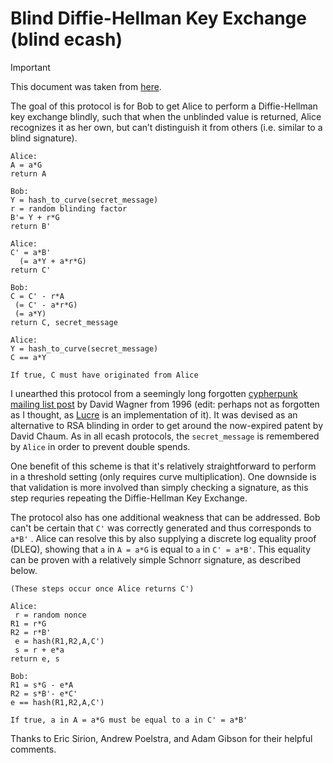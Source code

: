 # Blind Diffie-Hellman Key Exchange (blind ecash)

> [!IMPORTANT]
> This document was taken from [here](https://gist.github.com/RubenSomsen/be7a4760dd4596d06963d67baf140406).

The goal of this protocol is for Bob to get Alice to perform a Diffie-Hellman key exchange blindly, such that when the unblinded value is returned, Alice recognizes it as her own, but can’t distinguish it from others (i.e. similar to a blind signature).

```
Alice:
A = a*G
return A

Bob:
Y = hash_to_curve(secret_message)
r = random blinding factor
B'= Y + r*G
return B'

Alice:
C' = a*B'
  (= a*Y + a*r*G)
return C'

Bob:
C = C' - r*A
 (= C' - a*r*G)
 (= a*Y)
return C, secret_message

Alice:
Y = hash_to_curve(secret_message)
C == a*Y

If true, C must have originated from Alice
```

I unearthed this protocol from a seemingly long forgotten [cypherpunk mailing list post](http://cypherpunks.venona.com/date/1996/03/msg01848.html) by David Wagner from 1996 (edit: perhaps not as forgotten as I thought, as [Lucre](https://github.com/benlaurie/lucre) is an implementation of it). It was devised as an alternative to RSA blinding in order to get around the now-expired patent by David Chaum. As in all ecash protocols, the `secret_message` is remembered by `Alice` in order to prevent double spends.

One benefit of this scheme is that it's relatively straightforward to perform in a threshold setting (only requires curve multiplication). One downside is that validation is more involved than simply checking a signature, as this step requries repeating the Diffie-Hellman Key Exchange.

The protocol also has one additional weakness that can be addressed. Bob can't be certain that `C'` was correctly generated and thus corresponds to `a*B'` . Alice can resolve this by also supplying a discrete log equality proof (DLEQ), showing that `a` in `A = a*G` is equal to `a` in `C' = a*B'`. This equality can be proven with a relatively simple Schnorr signature, as described below.

```
(These steps occur once Alice returns C')

Alice:
 r = random nonce
R1 = r*G
R2 = r*B'
 e = hash(R1,R2,A,C')
 s = r + e*a
return e, s

Bob:
R1 = s*G - e*A 
R2 = s*B'- e*C'
e == hash(R1,R2,A,C')

If true, a in A = a*G must be equal to a in C' = a*B'
```

Thanks to Eric Sirion, Andrew Poelstra, and Adam Gibson for their helpful comments.

